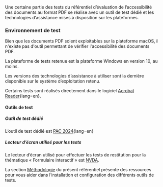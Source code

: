 Une certaine partie des tests du référentiel d’évaluation de l’accessibilité des documents au format PDF se réalise avec un outil de test dédié et les technologies d’assistance mises à disposition sur les plateformes.

### Environnement de test

Bien que les documents PDF soient exploitables sur la plateforme macOS, il n'existe pas d'outil permettant de vérifier l'accessibilité des documents PDF.

La plateforme de tests retenue est la plateforme <span class="en">Windows</span> en version 10, au moins.

Les versions des technologies d’assistance à utiliser sont la dernière disponible sur le système d’exploitation retenu.

Certains tests sont réalisés directement dans le logiciel [Acrobat Reader](https://get.adobe.com/fr/reader/?promoid=TTGWL47M){lang=en}.

#### Outils de test
##### Outil de test dédié

L’outil de test dédié est [PAC 2024](https://pac.pdf-accessibility.org/en/download/){lang=en}

##### Lecteur d’écran utilisé pour les tests

Le lecteur d’écran utilisé pour effectuer les tests de restitution pour la thématique «&nbsp;Formulaire interactif&nbsp;» est [NVDA](https://www.nvda-fr.org/).

La section [Méthodologie](methodologie.md) du présent référentiel présente des ressources pour vous aider dans l’installation et configuration des différents outils de tests. 